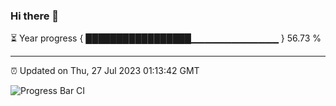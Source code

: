 ### Hi there 👋

⏳ Year progress { █████████████████▁▁▁▁▁▁▁▁▁▁▁▁▁ } 56.73 %

---

⏰ Updated on Thu, 27 Jul 2023 01:13:42 GMT

![Progress Bar CI](https://github.com/liununu/liununu/workflows/Progress%20Bar%20CI/badge.svg)
